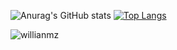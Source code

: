 

![Anurag's GitHub stats](https://github-readme-stats.vercel.app/api?username=willianmz&show_icons=true&theme=radical)
[![Top Langs](https://github-readme-stats.vercel.app/api/top-langs/?username=willianmz&layout=compact)](https://github.com/willianmz)

<img src="https://komarev.com/ghpvc/?username=willianmz&color=green" alt="willianmz" /> 
